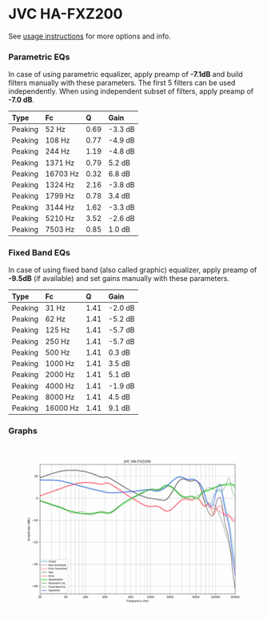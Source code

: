 # JVC HA-FXZ200
See [usage instructions](https://github.com/jaakkopasanen/AutoEq#usage) for more options and info.

### Parametric EQs
In case of using parametric equalizer, apply preamp of **-7.1dB** and build filters manually
with these parameters. The first 5 filters can be used independently.
When using independent subset of filters, apply preamp of **-7.0 dB**.

| Type    | Fc       |    Q | Gain    |
|:--------|:---------|:-----|:--------|
| Peaking | 52 Hz    | 0.69 | -3.3 dB |
| Peaking | 108 Hz   | 0.77 | -4.9 dB |
| Peaking | 244 Hz   | 1.19 | -4.8 dB |
| Peaking | 1371 Hz  | 0.79 | 5.2 dB  |
| Peaking | 16703 Hz | 0.32 | 6.8 dB  |
| Peaking | 1324 Hz  | 2.16 | -3.8 dB |
| Peaking | 1799 Hz  | 0.78 | 3.4 dB  |
| Peaking | 3144 Hz  | 1.62 | -3.3 dB |
| Peaking | 5210 Hz  | 3.52 | -2.6 dB |
| Peaking | 7503 Hz  | 0.85 | 1.0 dB  |

### Fixed Band EQs
In case of using fixed band (also called graphic) equalizer, apply preamp of **-9.5dB**
(if available) and set gains manually with these parameters.

| Type    | Fc       |    Q | Gain    |
|:--------|:---------|:-----|:--------|
| Peaking | 31 Hz    | 1.41 | -2.0 dB |
| Peaking | 62 Hz    | 1.41 | -5.2 dB |
| Peaking | 125 Hz   | 1.41 | -5.7 dB |
| Peaking | 250 Hz   | 1.41 | -5.7 dB |
| Peaking | 500 Hz   | 1.41 | 0.3 dB  |
| Peaking | 1000 Hz  | 1.41 | 3.5 dB  |
| Peaking | 2000 Hz  | 1.41 | 5.1 dB  |
| Peaking | 4000 Hz  | 1.41 | -1.9 dB |
| Peaking | 8000 Hz  | 1.41 | 4.5 dB  |
| Peaking | 16000 Hz | 1.41 | 9.1 dB  |

### Graphs
![](./JVC%20HA-FXZ200.png)